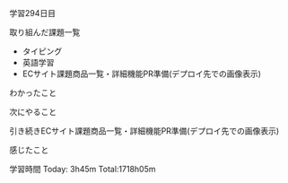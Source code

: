 学習294日目

取り組んだ課題一覧

- タイピング
- 英語学習
- ECサイト課題商品一覧・詳細機能PR準備(デプロイ先での画像表示)

わかったこと

次にやること

引き続きECサイト課題商品一覧・詳細機能PR準備(デプロイ先での画像表示)

感じたこと

学習時間 Today: 3h45m Total:1718h05m